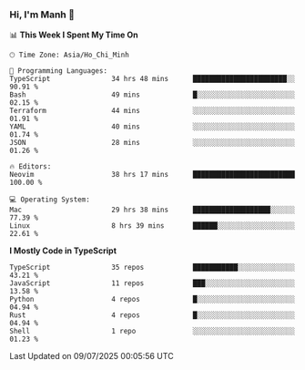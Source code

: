 ### Hi, I'm Manh 👋

<!--START_SECTION:waka-->
📊 **This Week I Spent My Time On** 

```text
🕑︎ Time Zone: Asia/Ho_Chi_Minh

💬 Programming Languages: 
TypeScript               34 hrs 48 mins      ███████████████████████░░   90.91 % 
Bash                     49 mins             █░░░░░░░░░░░░░░░░░░░░░░░░   02.15 % 
Terraform                44 mins             ░░░░░░░░░░░░░░░░░░░░░░░░░   01.91 % 
YAML                     40 mins             ░░░░░░░░░░░░░░░░░░░░░░░░░   01.74 % 
JSON                     28 mins             ░░░░░░░░░░░░░░░░░░░░░░░░░   01.26 % 

🔥 Editors: 
Neovim                   38 hrs 17 mins      █████████████████████████   100.00 % 

💻 Operating System: 
Mac                      29 hrs 38 mins      ███████████████████░░░░░░   77.39 % 
Linux                    8 hrs 39 mins       ██████░░░░░░░░░░░░░░░░░░░   22.61 % 
```

**I Mostly Code in TypeScript** 

```text
TypeScript               35 repos            ███████████░░░░░░░░░░░░░░   43.21 % 
JavaScript               11 repos            ███░░░░░░░░░░░░░░░░░░░░░░   13.58 % 
Python                   4 repos             █░░░░░░░░░░░░░░░░░░░░░░░░   04.94 % 
Rust                     4 repos             █░░░░░░░░░░░░░░░░░░░░░░░░   04.94 % 
Shell                    1 repo              ░░░░░░░░░░░░░░░░░░░░░░░░░   01.23 % 
```




 Last Updated on 09/07/2025 00:05:56 UTC
<!--END_SECTION:waka-->
